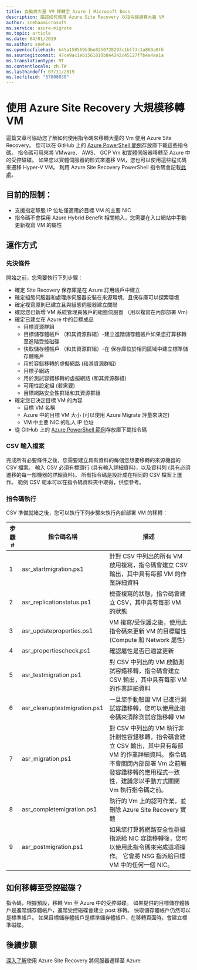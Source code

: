 ```yaml
---
title: 自動將大量 VM 移轉至 Azure | Microsoft Docs
description: 描述如何使用 Azure Site Recovery 以指令碼遷移大量 VM
author: snehaamicrosoft
ms.service: azure-migrate
ms.topic: article
ms.date: 04/01/2019
ms.author: snehaa
ms.openlocfilehash: b45a158569b3be8250728293c1bf73c1a860a0f6
ms.sourcegitcommit: 47ce9ac1eb1561810b8e4242c45127f7b4a4aa1a
ms.translationtype: MT
ms.contentlocale: zh-TW
ms.lasthandoff: 07/11/2019
ms.locfileid: "67808030"
---
```

# <a name="scale-migration-of-vms-using-azure-site-recovery"></a>使用 Azure Site Recovery 大規模移轉 VM

這篇文章可協助您了解如何使用指令碼來移轉大量的 Vm 使用 Azure Site Recovery。 您可以在 GitHub 上的 [Azure PowerShell 範例](https://github.com/Azure/azure-docs-powershell-samples/tree/master/azure-migrate/migrate-at-scale-with-site-recovery)存放庫下載這些指令碼。 指令碼可用來將 VMware、 AWS、 GCP Vm 和實體伺服器移轉至 Azure 中的受控磁碟。 如果您以實體伺服器的形式來遷移 VM，您也可以使用這些程式碼來遷移 Hyper-V VM。 利用 Azure Site Recovery PowerShell 指令碼會記載[此處](https://docs.microsoft.com/azure/site-recovery/vmware-azure-disaster-recovery-powershell)。

## <a name="current-limitations"></a>目前的限制：
- 支援指定靜態 IP 位址僅適用於目標 VM 的主要 NIC
- 指令碼不會採用 Azure Hybrid Benefit 相關輸入，您需要在入口網站中手動更新複寫 VM 的屬性

## <a name="how-does-it-work"></a>運作方式

### <a name="prerequisites"></a>先決條件
開始之前，您需要執行下列步驟：
- 確定 Site Recovery 保存庫是在 Azure 訂用帳戶中建立
- 確定組態伺服器和處理序伺服器安裝在來源環境，且保存庫可以探索環境
- 確定複寫原則已建立且與組態伺服器建立關聯
- 確認您已新增 VM 系統管理員帳戶的組態伺服器 （用以複寫在內部部署 Vm）
- 確定已建立在 Azure 中的目標成品
    - 目標資源群組
    - 目標儲存體帳戶 （和其資源群組）-建立進階儲存體帳戶如果您打算移轉至進階受控磁碟
    - 快取儲存體帳戶 （和其資源群組）-在 保存庫位於相同區域中建立標準儲存體帳戶
    - 用於容錯移轉的虛擬網路 (和其資源群組)
    - 目標子網路
    - 用於測試容錯移轉的虛擬網路 (和其資源群組)
    - 可用性設定組 (若需要)
    - 目標網路安全性群組和其資源群組
- 確定您已決定目標 VM 的內容
    - 目標 VM 名稱
    - Azure 中的目標 VM 大小 (可以使用 Azure Migrate 評量來決定)
    - VM 中主要 NIC 的私人 IP 位址
- 從 GitHub 上的 [Azure PowerShell 範例](https://github.com/Azure/azure-docs-powershell-samples/tree/master/azure-migrate/migrate-at-scale-with-site-recovery)存放庫下載指令碼

### <a name="csv-input-file"></a>CSV 輸入檔案
完成所有必要條件之後，您需要建立具有資料的每個您想要移轉的來源機器的 CSV 檔案。 輸入 CSV 必須有標頭行 (具有輸入詳細資料)，以及資料列 (具有必須遷移的每一部機器的詳細資料)。 所有指令碼是設計成在相同的 CSV 檔案上運作。 範例 CSV 範本可以在指令碼資料夾中取得，供您參考。

### <a name="script-execution"></a>指令碼執行
CSV 準備就緒之後，您可以執行下列步驟來執行內部部署 VM 的移轉：

**步驟 #** | **指令碼名稱** | **描述**
--- | --- | ---
1 | asr_startmigration.ps1 | 針對 CSV 中列出的所有 VM 啟用複寫，指令碼會建立 CSV 輸出，其中具有每部 VM 的作業詳細資料
2 | asr_replicationstatus.ps1 | 檢查複寫的狀態，指令碼會建立 CSV，其中具有每部 VM 的狀態
3 | asr_updateproperties.ps1 | VM 複寫/受保護之後，使用此指令碼來更新 VM 的目標屬性 (Compute 和 Network 屬性)
4 | asr_propertiescheck.ps1 | 確認屬性是否已適當更新
5 | asr_testmigration.ps1 |  對 CSV 中列出的 VM 啟動測試容錯移轉，指令碼會建立 CSV 輸出，其中具有每部 VM 的作業詳細資料
6 | asr_cleanuptestmigration.ps1 | 一旦您手動驗證 VM 已進行測試容錯移轉，您可以使用此指令碼來清除測試容錯移轉 VM
7 | asr_migration.ps1 | 對 CSV 中列出的 VM 執行非計劃性容錯移轉，指令碼會建立 CSV 輸出，其中具有每部 VM 的作業詳細資料。 指令碼不會關閉內部部署 Vm 之前觸發容錯移轉的應用程式一致性，建議您以手動方式關閉 Vm 執行指令碼之前。
8 | asr_completemigration.ps1 | 執行的 Vm 上的認可作業，並刪除 Azure Site Recovery 實體
9 | asr_postmigration.ps1 | 如果您打算將網路安全性群組指派給 NIC 容錯移轉後，您可以使用此指令碼來完成這項操作。 它會將 NSG 指派給目標 VM 中的任何一個 NIC。

## <a name="how-to-migrate-to-managed-disks"></a>如何移轉至受控磁碟？
指令碼，根據預設，移轉 Vm 至 Azure 中的受控磁碟。 如果提供的目標儲存體帳戶是進階儲存體帳戶，進階受控磁碟會建立 post 移轉。 快取儲存體帳戶仍然可以是標準帳戶。 如果目標儲存體帳戶是標準儲存體帳戶，在移轉頁面時，會建立標準磁碟。 

## <a name="next-steps"></a>後續步驟

[深入了解](https://docs.microsoft.com/azure/site-recovery/migrate-tutorial-on-premises-azure)使用 Azure Site Recovery 將伺服器遷移至 Azure
